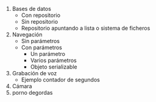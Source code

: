 1. Bases de datos
	- Con repositorio
	- Sin repositorio
	- Repositorio apuntando a lista o sistema de ficheros
2. Navegación
	- Sin parámetros
	- Con parámetros
		- Un parámetro
		- Varios parámetros
		- Objeto serializable
3. Grabación de voz
	- Ejemplo contador de segundos
4. Cámara
5. porno degordas

